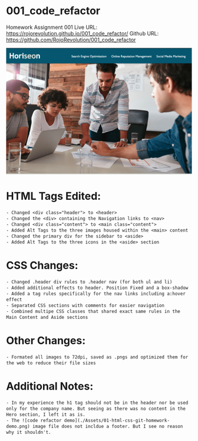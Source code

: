 # 001_code_refactor
Homework Assignment 001
Live URL: https://rojorevolution.github.io/001_code_refactor/
Github URL: https://github.com/RojoRevolution/001_code_refactor

![Screen shot ](assets/images/app_screen.png)


# HTML Tags Edited:
    - Changed <div class="header"> to <header>
    - Changed the <div> containing the Navigation links to <nav> 
    - Changed <div class="content"> to <main class="content">
    - Added Alt Tags to the three images housed within the <main> content
    - Changed the primary div for the sidebar to <aside>
    - Added Alt Tags to the three icons in the <aside> section


# CSS Changes:
    - Changed .header div rules to .header nav (for both ul and li)
    - Added additional effects to header. Position Fixed and a box-shadow
    - Added a tag rules specifically for the nav links including a:hover effect
    - Separated CSS sections with comments for easier navigation
    - Combined multipe CSS classes that shared exact same rules in the Main Content and Aside sections


# Other Changes:
    - Formated all images to 72dpi, saved as .pngs and optimized them for the web to reduce their file sizes

# Additional Notes:
    - In my experience the h1 tag should not be in the header nor be used only for the company name. But seeing as there was no content in the Hero section, I left it as is.
    - The ![code refactor demo](./Assets/01-html-css-git-homework-demo.png) image file does not incldue a footer. But I see no reason why it shouldn't.
